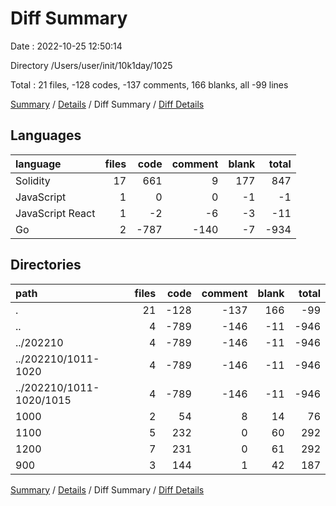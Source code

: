 # Diff Summary

Date : 2022-10-25 12:50:14

Directory /Users/user/init/10k1day/1025

Total : 21 files,  -128 codes, -137 comments, 166 blanks, all -99 lines

[Summary](results.md) / [Details](details.md) / Diff Summary / [Diff Details](diff-details.md)

## Languages
| language | files | code | comment | blank | total |
| :--- | ---: | ---: | ---: | ---: | ---: |
| Solidity | 17 | 661 | 9 | 177 | 847 |
| JavaScript | 1 | 0 | 0 | -1 | -1 |
| JavaScript React | 1 | -2 | -6 | -3 | -11 |
| Go | 2 | -787 | -140 | -7 | -934 |

## Directories
| path | files | code | comment | blank | total |
| :--- | ---: | ---: | ---: | ---: | ---: |
| . | 21 | -128 | -137 | 166 | -99 |
| .. | 4 | -789 | -146 | -11 | -946 |
| ../202210 | 4 | -789 | -146 | -11 | -946 |
| ../202210/1011-1020 | 4 | -789 | -146 | -11 | -946 |
| ../202210/1011-1020/1015 | 4 | -789 | -146 | -11 | -946 |
| 1000 | 2 | 54 | 8 | 14 | 76 |
| 1100 | 5 | 232 | 0 | 60 | 292 |
| 1200 | 7 | 231 | 0 | 61 | 292 |
| 900 | 3 | 144 | 1 | 42 | 187 |

[Summary](results.md) / [Details](details.md) / Diff Summary / [Diff Details](diff-details.md)